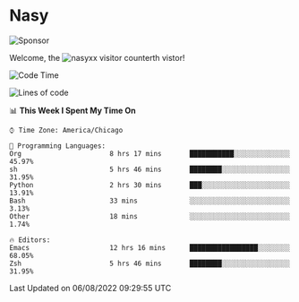 # Nasy

<!--
<p align="center">
<img height="200" src="https://github-readme-stats.vercel.app/api?username=nasyxx&count_private=true&show_icons=true&theme=dracula&include_all_commits=true"/>
<img height="200" src="https://github-readme-stats.vercel.app/api/top-langs/?username=nasyxx&theme=dracula&hide=html,jupyter+notebook&count_private=true&show_icons=true"/>
</p>

  
----------------
-->

![Sponsor](https://img.shields.io/static/v1.svg?label=Sponsor&message=%E2%9D%A4&logo=GitHub&style=flat&color=pink)
 
Welcome, the ![nasyxx visitor counter](https://count.getloli.com/get/@nasyxx?theme=rule34)th vistor!
 
<!--START_SECTION:waka-->
![Code Time](http://img.shields.io/badge/Code%20Time-2%2C547%20hrs%205%20mins-blue)

![Lines of code](https://img.shields.io/badge/From%20Hello%20World%20I%27ve%20Written-5%20Million%20lines%20of%20code-blue)

📊 **This Week I Spent My Time On** 

```text
⌚︎ Time Zone: America/Chicago

💬 Programming Languages: 
Org                      8 hrs 17 mins       ███████████░░░░░░░░░░░░░░   45.97% 
sh                       5 hrs 46 mins       ████████░░░░░░░░░░░░░░░░░   31.95% 
Python                   2 hrs 30 mins       ███░░░░░░░░░░░░░░░░░░░░░░   13.91% 
Bash                     33 mins             ░░░░░░░░░░░░░░░░░░░░░░░░░   3.13% 
Other                    18 mins             ░░░░░░░░░░░░░░░░░░░░░░░░░   1.74%

🔥 Editors: 
Emacs                    12 hrs 16 mins      █████████████████░░░░░░░░   68.05% 
Zsh                      5 hrs 46 mins       ████████░░░░░░░░░░░░░░░░░   31.95%

```


 Last Updated on 06/08/2022 09:29:55 UTC
<!--END_SECTION:waka-->

<!-- ![visitors](https://visitor-badge.laobi.icu/badge?page_id=nasyxx.nasyxx) -->
